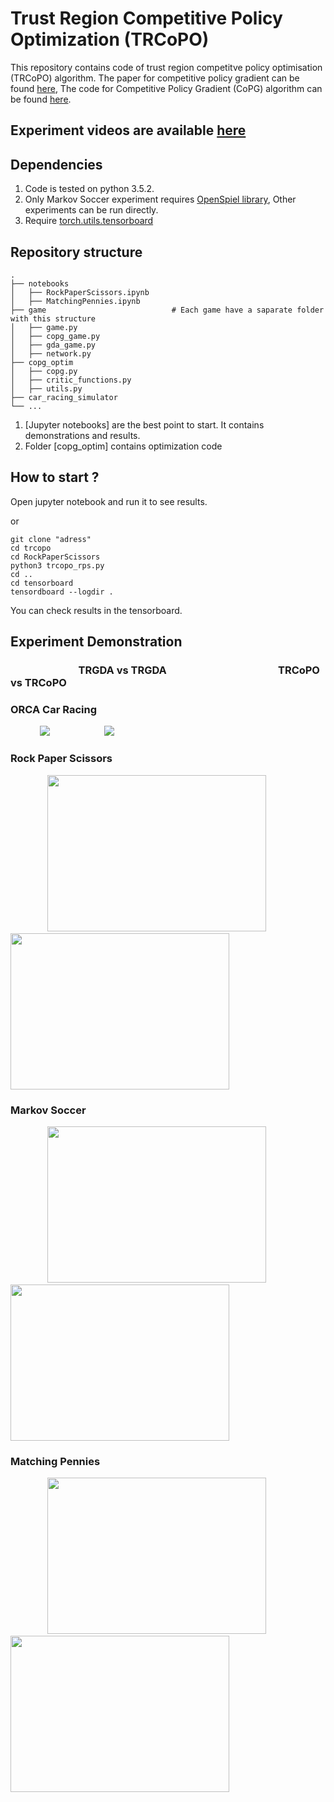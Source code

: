 # Trust Region Competitive Policy Optimization (TRCoPO)
This repository contains code of trust region competitve policy optimisation (TRCoPO) algorithm. The paper for competitive policy gradient can be found [here](https://arxiv.org/abs/2006.10611),
The code for Competitive Policy Gradient (CoPG) algorithm can be found [here](https://github.com/manish-pra/copg). 

## Experiment videos are available [here](https://sites.google.com/view/rl-copo)
## Dependencies
1. Code is tested on python 3.5.2.
2. Only Markov Soccer experiment requires [OpenSpiel library](https://github.com/deepmind/open_spiel), Other experiments can be run directly. 
3. Require [torch.utils.tensorboard](https://pytorch.org/docs/stable/tensorboard.html)

## Repository structure
    .
    ├── notebooks
    │   ├── RockPaperScissors.ipynb
    │   ├── MatchingPennies.ipynb
    ├── game                            # Each game have a saparate folder with this structure
    │   ├── game.py                     
    │   ├── copg_game.py                
    │   ├── gda_game.py
    │   ├── network.py
    ├── copg_optim
    │   ├── copg.py 
    │   ├── critic_functions.py 
    │   ├── utils.py 
    ├── car_racing_simulator
    └── ...
1. [Jupyter notebooks] are the best point to start. It contains demonstrations and results. 
2. Folder [copg_optim] contains optimization code

## How to start ?
Open jupyter notebook and run it to see results.

or

```
git clone "adress"
cd trcopo
cd RockPaperScissors
python3 trcopo_rps.py
cd ..
cd tensorboard
tensordboard --logdir .
```
You can check results in the tensorboard.

## Experiment Demonstration
### &nbsp;&nbsp; &nbsp;&nbsp;&nbsp;&nbsp;&nbsp;&nbsp; &nbsp;&nbsp;&nbsp;&nbsp;&nbsp; &nbsp;&nbsp;&nbsp;&nbsp;&nbsp; &nbsp;&nbsp;&nbsp;&nbsp;&nbsp;  TRGDA vs TRGDA    &nbsp;&nbsp;&nbsp;&nbsp;&nbsp; &nbsp;&nbsp;&nbsp;&nbsp;&nbsp; &nbsp;&nbsp;&nbsp;&nbsp;&nbsp; &nbsp;&nbsp;&nbsp;&nbsp;  &nbsp; &nbsp;&nbsp;&nbsp;&nbsp;&nbsp;&nbsp;&nbsp;&nbsp; &nbsp;&nbsp;&nbsp;&nbsp;&nbsp; &nbsp;&nbsp;&nbsp;&nbsp;                  TRCoPO vs TRCoPO
### ORCA Car Racing
&nbsp; &nbsp;&nbsp;&nbsp;&nbsp;&nbsp; &nbsp;&nbsp;&nbsp;&nbsp;![](https://user-images.githubusercontent.com/37489792/84300401-87121a80-ab52-11ea-995b-3e62ebcddc0b.gif) &nbsp; &nbsp;&nbsp;&nbsp;&nbsp; &nbsp; &nbsp;&nbsp;&nbsp;&nbsp; &nbsp; &nbsp;&nbsp;&nbsp;&nbsp; ![](https://user-images.githubusercontent.com/37489792/84300407-88434780-ab52-11ea-8d47-c5f547594617.gif)
### Rock Paper Scissors
&nbsp;&nbsp; &nbsp;&nbsp;&nbsp; &nbsp; &nbsp;&nbsp;&nbsp; &nbsp;&nbsp;<img src="https://user-images.githubusercontent.com/37489792/84299773-96449880-ab51-11ea-8844-5bc6140ac88c.gif" width="350" height="250">&nbsp; &nbsp; &nbsp;&nbsp;&nbsp;&nbsp;&nbsp;&nbsp;&nbsp; &nbsp;&nbsp;&nbsp; &nbsp;&nbsp;&nbsp; <img src="https://user-images.githubusercontent.com/37489792/84299771-95ac0200-ab51-11ea-8841-a99fd98a0006.gif" width="350" height="250"> 

### Markov Soccer
&nbsp; &nbsp;&nbsp;&nbsp;&nbsp; &nbsp;&nbsp;&nbsp;&nbsp; &nbsp;&nbsp;&nbsp;<img src="https://user-images.githubusercontent.com/37489792/84299766-947ad500-ab51-11ea-9dda-1713584abaa0.gif" width="350" height="250">&nbsp; &nbsp;&nbsp;&nbsp; &nbsp; &nbsp;&nbsp; &nbsp;&nbsp;&nbsp; <img src="https://user-images.githubusercontent.com/37489792/84299762-93e23e80-ab51-11ea-81e6-830e89e2ff10.gif" width="350" height="250"> 

### Matching Pennies
&nbsp; &nbsp;&nbsp;&nbsp; &nbsp; &nbsp;&nbsp;&nbsp;&nbsp; &nbsp;&nbsp;<img src="https://user-images.githubusercontent.com/37489792/84299770-95136b80-ab51-11ea-8f94-b94bda3cb7ac.gif" width="350" height="250">&nbsp;&nbsp; &nbsp;&nbsp;&nbsp;&nbsp; &nbsp;&nbsp;&nbsp; &nbsp;&nbsp;&nbsp;&nbsp; &nbsp;<img src="https://user-images.githubusercontent.com/37489792/84299768-947ad500-ab51-11ea-865c-5aaa2e98d18e.gif" width="350" height="250"> 


